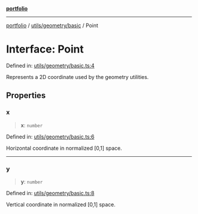 [**portfolio**](../../../../README.md)

***

[portfolio](../../../../modules.md) / [utils/geometry/basic](../README.md) / Point

# Interface: Point

Defined in: [utils/geometry/basic.ts:4](https://github.com/tnorlund/Portfolio/blob/2979ebedf0e6284a1cb6adcf12ab3868346b9553/portfolio/utils/geometry/basic.ts#L4)

Represents a 2D coordinate used by the geometry utilities.

## Properties

### x

> **x**: `number`

Defined in: [utils/geometry/basic.ts:6](https://github.com/tnorlund/Portfolio/blob/2979ebedf0e6284a1cb6adcf12ab3868346b9553/portfolio/utils/geometry/basic.ts#L6)

Horizontal coordinate in normalized [0,1] space.

***

### y

> **y**: `number`

Defined in: [utils/geometry/basic.ts:8](https://github.com/tnorlund/Portfolio/blob/2979ebedf0e6284a1cb6adcf12ab3868346b9553/portfolio/utils/geometry/basic.ts#L8)

Vertical coordinate in normalized [0,1] space.
